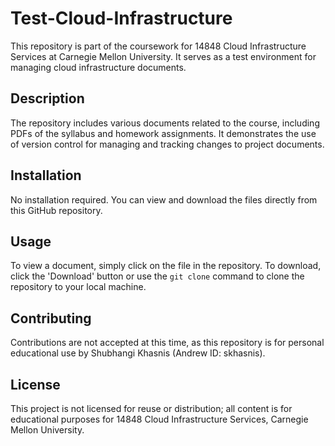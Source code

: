 # Test-Cloud-Infrastructure

This repository is part of the coursework for 14848 Cloud Infrastructure Services at Carnegie Mellon University. It serves as a test environment for managing cloud infrastructure documents.

## Description

The repository includes various documents related to the course, including PDFs of the syllabus and homework assignments. It demonstrates the use of version control for managing and tracking changes to project documents.

## Installation

No installation required. You can view and download the files directly from this GitHub repository.

## Usage

To view a document, simply click on the file in the repository. To download, click the 'Download' button or use the `git clone` command to clone the repository to your local machine.

## Contributing

Contributions are not accepted at this time, as this repository is for personal educational use by Shubhangi Khasnis (Andrew ID: skhasnis).

## License

This project is not licensed for reuse or distribution; all content is for educational purposes for 14848 Cloud Infrastructure Services, Carnegie Mellon University.
